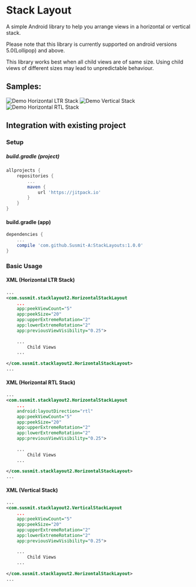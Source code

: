 # Stack Layout
A simple Android library to help you arrange views in a horizontal or vertical stack.


Please note that this library is currently supported on android versions 5.0(Lollipop) and above.

This library works best when all child views are of same size.
Using child views of different sizes may lead to unpredictable behaviour.

## Samples:
![Demo Horizontal LTR Stack](https://media.giphy.com/media/2Y9DBK8QDDMEJ213xp/giphy.gif)    ![Demo Vertical Stack](https://media.giphy.com/media/eB5EUZPpSGnI8Avuk9/giphy.gif)    ![Demo Horizontal RTL Stack](https://media.giphy.com/media/oFRwv9YGRKj16RAIAQ/giphy.gif) 

Integration with existing project
---

### Setup

##### build.gradle (project)
```groovy
allprojects {
    repositories {
        ...
        maven {
            url 'https://jitpack.io'
        }
    }
}
```

#### build.gradle (app)
```groovy
dependencies {
    ...
    compile 'com.github.Susmit-A:StackLayouts:1.0.0'
}
```

### Basic Usage
#### XML (Horizontal LTR Stack)
```xml
...
<com.susmit.stacklayout2.HorizontalStackLayout
    ...
    app:peekViewCount="5"
    app:peekSize="20"
    app:upperExtremeRotation="2"
    app:lowerExtremeRotation="2"
    app:previousViewVisibility="0.25">
    
    ...
    	Child Views
    ...
    
</com.susmit.stacklayout2.HorizontalStackLayout>
...
```

#### XML (Horizontal RTL Stack)
```xml
...
<com.susmit.stacklayout2.HorizontalStackLayout
    ...
    android:layoutDirection="rtl"
    app:peekViewCount="5"
    app:peekSize="20"
    app:upperExtremeRotation="2"
    app:lowerExtremeRotation="2"
    app:previousViewVisibility="0.25">
    
    ...
    	Child Views
    ...
    
</com.susmit.stacklayout2.HorizontalStackLayout>
...
```

#### XML (Vertical Stack)
```xml
...
<com.susmit.stacklayout2.VerticalStackLayout
    ...
    app:peekViewCount="5"
    app:peekSize="20"
    app:upperExtremeRotation="2"
    app:lowerExtremeRotation="2"
    app:previousViewVisibility="0.25">
    
    ...
    	Child Views
    ...
    
</com.susmit.stacklayout2.HorizontalStackLayout>
...
```